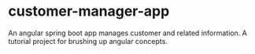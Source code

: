 # customer-manager-app
An angular spring boot app manages customer and related information. A tutorial project for brushing up angular concepts.
